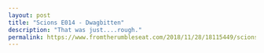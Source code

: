 ```yaml
---
layout: post
title: "Scions E014 - Dwagbitten"
description: "That was just....rough."
permalink: https://www.fromtherumbleseat.com/2018/11/28/18115449/scions-of-the-southland-episode-14-dwagbitten-ga-tech-football-basketball-picks-bowls-volleyball
---
```

